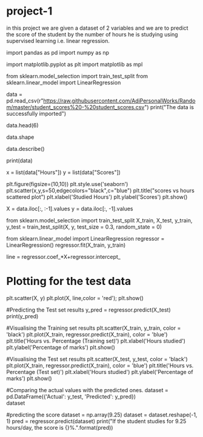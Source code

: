 # project-1
in this project we are given a dataset of 2 variables and we are to predict the score of the student by the number of hours he is studying using supervised learning i.e. linear regression.

import pandas as pd
import numpy as np

import matplotlib.pyplot as plt
import matplotlib as mpl

from sklearn.model_selection import train_test_split
from sklearn.linear_model import LinearRegression

data = pd.read_csv(r"https://raw.githubusercontent.com/AdiPersonalWorks/Random/master/student_scores%20-%20student_scores.csv")
print("The data is successfully imported")

data.head(6)

data.shape

data.describe()

print(data)

x = list(data["Hours"])
y = list(data["Scores"])

plt.figure(figsize=(10,10))
plt.style.use('seaborn')
plt.scatter(x,y,s=50,edgecolors="black",c="blue")
plt.title("scores vs hours scattered plot")
plt.xlabel('Studied Hours')
plt.ylabel('Scores')
plt.show()

X = data.iloc[:, :-1].values
y = data.iloc[:, -1].values

from sklearn.model_selection import train_test_split
X_train, X_test, y_train, y_test = train_test_split(X, y, test_size = 0.3, random_state = 0)

from sklearn.linear_model import LinearRegression
regressor = LinearRegression()
regressor.fit(X_train, y_train)

line = regressor.coef_*X+regressor.intercept_

# Plotting for the test data
plt.scatter(X, y)
plt.plot(X, line,color = 'red');
plt.show()

#Predicting the Test set results
y_pred = regressor.predict(X_test)
print(y_pred)

#Visualising the Training set results
plt.scatter(X_train, y_train, color = 'black')
plt.plot(X_train, regressor.predict(X_train), color = 'blue')
plt.title('Hours vs. Percentage (Training set)')
plt.xlabel('Hours studied')
plt.ylabel('Percentage of marks')
plt.show()

#Visualising the Test set results
plt.scatter(X_test, y_test, color = 'black')
plt.plot(X_train, regressor.predict(X_train), color = 'blue')
plt.title('Hours vs. Percentage (Test set)')
plt.xlabel('Hours studied')
plt.ylabel('Percentage of marks')
plt.show()

#Comparing the actual values with the predicted ones.
dataset = pd.DataFrame({'Actual': y_test, 'Predicted': y_pred})  
dataset

#predicting the score 
dataset = np.array(9.25)
dataset = dataset.reshape(-1, 1)
pred = regressor.predict(dataset)
print("If the student studies for 9.25 hours/day, the score is {}%.".format(pred))


